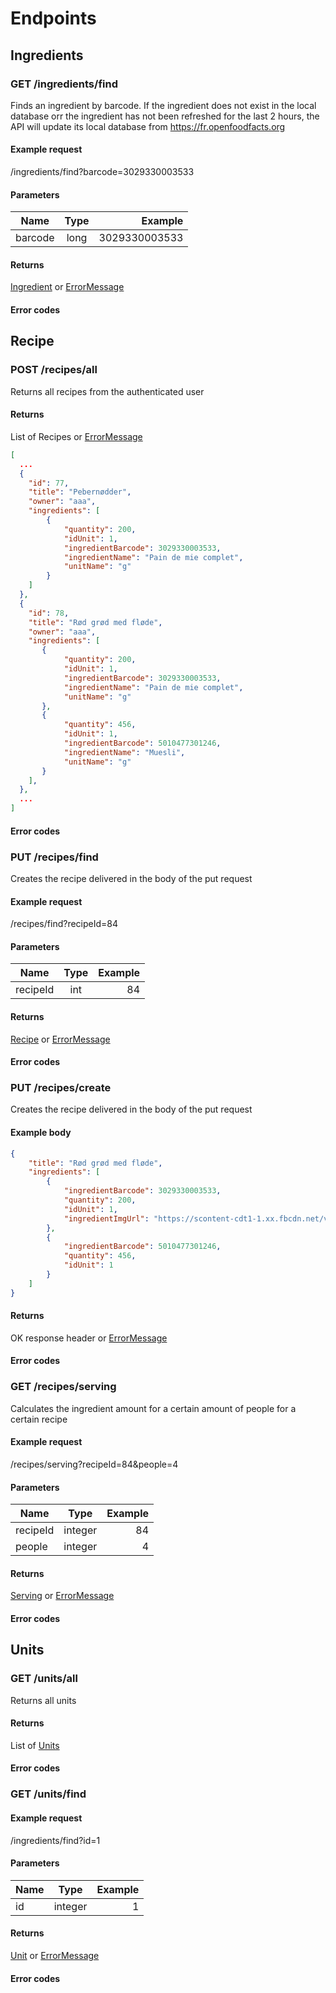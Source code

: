 # Endpoints

## Ingredients

### GET /ingredients/find
Finds an ingredient by barcode. If the ingredient does not exist in the local database orr
the ingredient has not been refreshed for the last 2 hours, the API will update its local
database from https://fr.openfoodfacts.org
#### Example request
/ingredients/find?barcode=3029330003533
#### Parameters
| Name          | Type           | Example       |
| ------------- |:--------------:| -------------:|
| barcode     | long           | 3029330003533   |

#### Returns
[Ingredient](Ingredient.md) or [ErrorMessage](ErrorMessage.md)

#### Error codes


## Recipe

### POST /recipes/all
Returns all recipes from the authenticated user

#### Returns
List of Recipes or [ErrorMessage](ErrorMessage.md)

```json
[
  ...
  {
    "id": 77,
    "title": "Pebernødder",
    "owner": "aaa",
    "ingredients": [
        {
            "quantity": 200,
            "idUnit": 1,
            "ingredientBarcode": 3029330003533,
            "ingredientName": "Pain de mie complet",
            "unitName": "g"
        }
    ]
  },
  {
    "id": 78,
    "title": "Rød grød med fløde",
    "owner": "aaa",
    "ingredients": [
       {
            "quantity": 200,
            "idUnit": 1,
            "ingredientBarcode": 3029330003533,
            "ingredientName": "Pain de mie complet",
            "unitName": "g"
       },
       {
            "quantity": 456,
            "idUnit": 1,
            "ingredientBarcode": 5010477301246,
            "ingredientName": "Muesli",
            "unitName": "g"
       }
    ],
  },
  ...
]
```
#### Error codes


### PUT /recipes/find
Creates the recipe delivered in the body of the put request

#### Example request
/recipes/find?recipeId=84
#### Parameters
| Name          | Type           | Example       |
| ------------- |:--------------:| -------------:|
| recipeId      | int            | 84            |


#### Returns
[Recipe](Recipe.md) or [ErrorMessage](ErrorMessage.md)


#### Error codes


### PUT /recipes/create
Creates the recipe delivered in the body of the put request

#### Example body
```json
{
    "title": "Rød grød med fløde",
    "ingredients": [
        {
            "ingredientBarcode": 3029330003533,
            "quantity": 200,
            "idUnit": 1,
            "ingredientImgUrl": "https://scontent-cdt1-1.xx.fbcdn.net/v/t1.0-9/28504_114053001970492_2271173_n.jpg?_nc_cat=104&_nc_ht=scontent-cdt1-1.xx&oh=07830119ea6bff6606b627af73d82990&oe=5CB81BBA"
        },
        {
            "ingredientBarcode": 5010477301246,
            "quantity": 456,
            "idUnit": 1
        }
    ]
}
```

#### Returns
OK response header or [ErrorMessage](ErrorMessage.md)


#### Error codes

### GET /recipes/serving
Calculates the ingredient amount for a certain amount of people for a certain recipe

#### Example request
/recipes/serving?recipeId=84&people=4
#### Parameters
| Name          | Type           | Example       |
| ------------- |:--------------:| -------------:|
| recipeId      | integer        | 84            |
| people        | integer        | 4             |

#### Returns
[Serving](Serving.md) or [ErrorMessage](ErrorMessage.md)

#### Error codes



## Units

### GET /units/all
Returns all units

#### Returns
List of [Units](Unit.md)

#### Error codes


### GET /units/find

#### Example request
/ingredients/find?id=1
#### Parameters
| Name          | Type           | Example       |
| ------------- |:--------------:| -------------:|
| id            | integer        | 1             |

#### Returns
[Unit](Unit.md) or [ErrorMessage](ErrorMessage.md)

#### Error codes